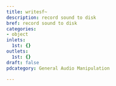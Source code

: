 ```yaml
---
title: writesf~
description: record sound to disk
bref: record sound to disk
categories:
- object
inlets:
  1st: {}
outlets:
  1st: {}
draft: false
pdcategory: General Audio Manipulation

---
```


